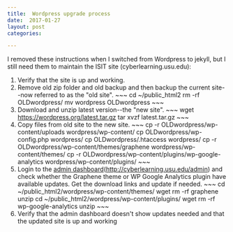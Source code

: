 ```yaml
---
title:  Wordpress upgrade process
date:  2017-01-27
layout: post
categories:

---
```

I removed these instructions when I switched from Wordpress to jekyll, but I still need them to maintain the ISIT site (cyberlearning.usu.edu):

  1. Verify that the site is up and working.
  2. Remove old zip folder and old backup and then backup the current site--now referred to as the "old site".
    ~~~
    cd ~/public_html2
    rm -rf OLDwordpress/
    mv wordpress OLDwordpress
    ~~~
  3. Download and unzip latest version--the "new site".
    ~~~
    wget https://wordpress.org/latest.tar.gz
    tar xvzf latest.tar.gz
    ~~~
  4. Copy files from old site to the new site.
    ~~~
    cp -r OLDwordpress/wp-content/uploads wordpress/wp-content/
    cp OLDwordpress/wp-config.php wordpress/
    cp OLDwordpress/.htaccess wordpress/
    cp -r OLDwordpress/wp-content/themes/graphene wordpress/wp-content/themes/
    cp -r OLDwordpress/wp-content/plugins/wp-google-analytics wordpress/wp-content/plugins/
    ~~~
  5. Login to the [admin dashboard][1](http://cyberlearning.usu.edu/admin) and check whether the Graphene theme or WP Google Analytics plugin have available updates. Get the download links and update if needed.
    ~~~
    cd ~/public_html2/wordpress/wp-content/themes/
    wget <link to latest Graphene version>
    rm -rf graphene
    unzip <zip file you just downloaded>
    cd ~/public_html2/wordpress/wp-content/plugins/
    wget <link to latest WP Google Analytics version>
    rm -rf wp-google-analytics
    unzip <zip file you just downloaded>
    ~~~
  6. Verify that the admin dashboard doesn't show updates needed and that the updated site is up and working


[1]: http://cyberlearning.usu.edu/admin

